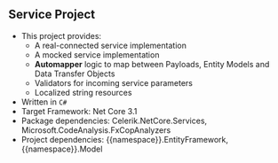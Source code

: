 

## Service Project

 - This project provides:
	- A real-connected service implementation
	- A mocked service implementation
	- **Automapper** logic to map between Payloads, Entity Models and Data Transfer Objects
	- Validators for incoming service parameters
	- Localized string resources
 - Written in `C#`
 - Target Framework: Net Core 3.1
 - Package dependencies: Celerik.NetCore.Services, Microsoft.CodeAnalysis.FxCopAnalyzers
 - Project dependencies: {{namespace}}.EntityFramework, {{namespace}}.Model
